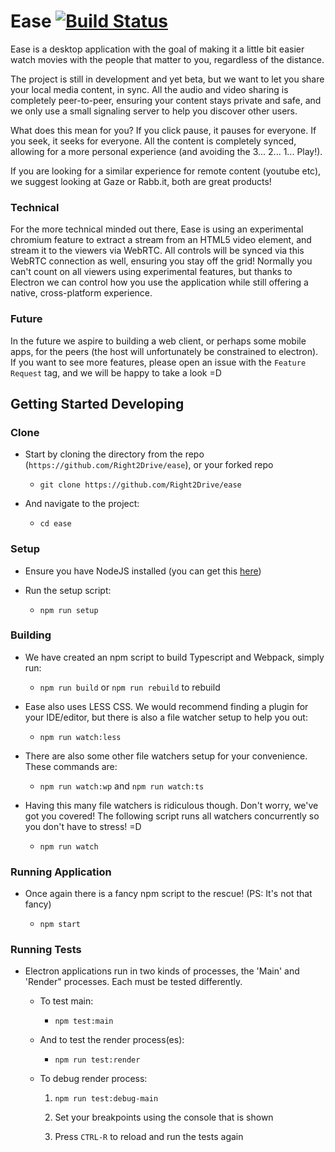 # Ease [![Build Status](https://travis-ci.org/Right2Drive/ease.svg?branch=master.png)](https://travis-ci.org/Right2Drive/ease.svg?branch=master)

Ease is a desktop application with the goal of making it a little bit easier watch movies with the people that matter to you, regardless of the distance. 

The project is still in development and yet beta, but we want to let you share your local media content, in sync. All the audio and video sharing is completely peer-to-peer, ensuring your content stays private and safe, and we only use a small signaling server to help you discover other users.

What does this mean for you? If you click pause, it pauses for everyone. If you seek, it seeks for everyone. All the content is completely synced, allowing for a more personal experience (and avoiding the 3... 2... 1... Play!).

If you are looking for a similar experience for remote content (youtube etc), we suggest looking at Gaze or Rabb.it, both are great products!

### Technical

For the more technical minded out there, Ease is using an experimental chromium feature to extract a stream from an HTML5 video element, and stream it to the viewers via WebRTC. All controls will be synced via this WebRTC connection as well, ensuring you stay off the grid! Normally you can't count on all viewers using experimental features, but thanks to Electron we can control how you use the application while still offering a native, cross-platform experience.

### Future

In the future we aspire to building a web client, or perhaps some mobile apps, for the peers (the host will unfortunately be constrained to electron). If you want to see more features, please open an issue with the `Feature Request` tag, and we will be happy to take a look =D

## Getting Started Developing

### Clone 

- Start by cloning the directory from the repo (`https://github.com/Right2Drive/ease`), or your forked repo

  - `git clone https://github.com/Right2Drive/ease`

- And navigate to the project:

  - `cd ease`

### Setup 

- Ensure you have NodeJS installed (you can get this [here](https://nodejs.org/))

- Run the setup script:

  - `npm run setup`
  
### Building

- We have created an npm script to build Typescript and Webpack, simply run:

  - `npm run build` or `npm run rebuild` to rebuild

- Ease also uses LESS CSS. We would recommend finding a plugin for your IDE/editor, but there is also a file watcher setup to help you out:

  - `npm run watch:less`
  
- There are also some other file watchers setup for your convenience. These commands are: 

  - `npm run watch:wp` and `npm run watch:ts`

- Having this many file watchers is ridiculous though. Don't worry, we've got you covered! The following script runs all watchers concurrently so you don't have to stress! =D

  - `npm run watch`

### Running Application

- Once again there is a fancy npm script to the rescue! (PS: It's not that fancy)

  - `npm start`

### Running Tests

- Electron applications run in two kinds of processes, the 'Main' and 'Render" processes. Each must be tested differently.

  - To test main:

    - `npm test:main`

  - And to test the render process(es):

    - `npm run test:render`

  - To debug render process:

    1) `npm run test:debug-main`

    2) Set your breakpoints using the console that is shown

    3) Press `CTRL-R` to reload and run the tests again
